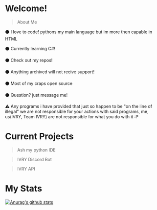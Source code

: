 # Welcome!

> About Me

⚫ I love to code! pythons my main language but im more then capable in HTML

⚫ Currently learning C#!

⚫ Check out my repos! 

⚫ Anything archived will not recive support!

⚫ Most of my craps open source 

⚫ Question? just message me!

⚠️ Any programs i have provided that just so happen to be "on the line of illegal" we are not responsible for your actions with said programs, me, us(IVRY, Team IVRY) are not responsible for what you do with it :P

# Current Projects

> Ash my python IDE

> IVRY Discord Bot

> IVRY API

# My Stats

[![Anurag's github stats](https://github-readme-stats.vercel.app/api?username=i1470s&theme=dark&show_icons=true)](https://github.com/anuraghazra/github-readme-stats)
